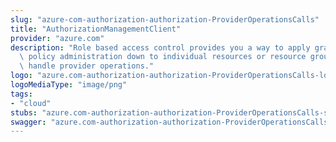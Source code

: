 ```yaml
---
slug: "azure-com-authorization-authorization-ProviderOperationsCalls"
title: "AuthorizationManagementClient"
provider: "azure.com"
description: "Role based access control provides you a way to apply granular level\
  \ policy administration down to individual resources or resource groups. These calls\
  \ handle provider operations."
logo: "azure.com-authorization-authorization-ProviderOperationsCalls-logo.png"
logoMediaType: "image/png"
tags:
- "cloud"
stubs: "azure.com-authorization-authorization-ProviderOperationsCalls-stubs.json"
swagger: "azure.com-authorization-authorization-ProviderOperationsCalls-swagger.json"
---
```

